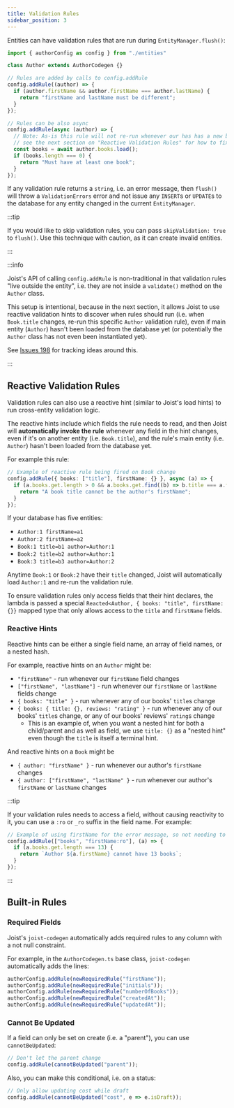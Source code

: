 ```yaml
---
title: Validation Rules
sidebar_position: 3
---
```


Entities can have validation rules that are run during `EntityManager.flush()`:

```typescript
import { authorConfig as config } from "./entities"

class Author extends AuthorCodegen {}

// Rules are added by calls to config.addRule
config.addRule((author) => {
  if (author.firstName && author.firstName === author.lastName) {
    return "firstName and lastName must be different";
  }
});

// Rules can be also async
config.addRule(async (author) => {
  // Note: As-is this rule will not re-run whenever our has has a new book;
  // see the next section on "Reactive Validation Rules" for how to fix this
  const books = await author.books.load();
  if (books.length === 0) {
    return "Must have at least one book";
  }
});
```

If any validation rule returns a `string`, i.e. an error message, then `flush()` will throw a `ValidationErrors` error and not issue any `INSERT`s or `UPDATE`s to the database for any entity changed in the current `EntityManager`.

:::tip

If you would like to skip validation rules, you can pass `skipValidation: true` to `flush()`. Use this technique with caution, as it can create invalid entities.

:::

:::info

Joist's API of calling `config.addRule` is non-traditional in that validation rules "live outside the entity", i.e. they are not inside a `validate()` method on the `Author` class.

This setup is intentional, because in the next section, it allows Joist to use reactive validation hints to discover when rules should run (i.e. when `Book.title` changes, re-run this specific `Author` validation rule), even if main entity (`Author`) hasn't been loaded from the database yet (or potentially the `Author` class has not even been instantiated yet).

See [Issues 198](https://github.com/stephenh/joist-ts/issues/198) for tracking ideas around this.

:::

## Reactive Validation Rules

Validation rules can also use a reactive hint (similar to Joist's load hints) to run cross-entity validation logic.

The reactive hints include which fields the rule needs to read, and then Joist will **automatically invoke the rule** whenever any field in the hint changes, even if it's on another entity (i.e. `Book.title`), and the rule's main entity (i.e. `Author`) hasn't been loaded from the database yet. 

For example this rule:

```typescript
// Example of reactive rule being fired on Book change
config.addRule({ books: ["title"], firstName: {} }, async (a) => {
  if (a.books.get.length > 0 && a.books.get.find((b) => b.title === a.firstName)) {
    return "A book title cannot be the author's firstName";
  }
});
```

If your database has five entities:

- `Author:1 firstName=a1`
- `Author:2 firstName=a2`
- `Book:1 title=b1 author=Author:1`
- `Book:2 title=b2 author=Author:1`
- `Book:3 title=b3 author=Author:2`

Anytime `Book:1` or `Book:2` have their `title` changed, Joist will automatically load `Author:1` and re-run the validation rule.

To ensure validation rules only access fields that their hint declares, the lambda is passed a special `Reacted<Author, { books: "title", firstName: {}}` mapped type that only allows access to the `title` and `firstName` fields.

### Reactive Hints

Reactive hints can be either a single field name, an array of field names, or a nested hash.

For example, reactive hints on an `Author` might be:

* `"firstName"` - run whenever our `firstName` field changes
* `["firstName", "lastName"]` - run whenever our `firstName` or `lastName` fields change
* `{ books: "title" }` - run whenever any of our books' `title`s change
* `{ books: { title: {}, reviews: "rating" }` - run whenever any of our books' `title`s change, or any of our books' reviews' `rating`s change
  * This is an example of, when you want a nested hint for both a child/parent and as well as field, we use `title: {}` as a "nested hint" even though the `title` is itself a terminal hint. 

And reactive hints on a `Book` might be

* `{ author: "firstName" }` - run whenever our author's `firstName` changes
* `{ author: ["firstName", "lastName" }` - run whenever our author's `firstName` or `lastName` changes

:::tip

If your validation rules needs to access a field, without causing reactivity to it, you can use a `:ro` or `_ro` suffix in the field name. For example:

```typescript
// Example of using firstName for the error message, so not needing to react on it
config.addRule(["books", "firstName:ro"], (a) => {
  if (a.books.get.length === 13) {
    return `Author ${a.firstName} cannot have 13 books`;
  }
});
```

:::


## Built-in Rules

### Required Fields

Joist's `joist-codegen` automatically adds required rules to any column with a not null constraint.

For example, in the `AuthorCodegen.ts` base class, `joist-codegen` automatically adds the lines:

```typescript
authorConfig.addRule(newRequiredRule("firstName"));
authorConfig.addRule(newRequiredRule("initials"));
authorConfig.addRule(newRequiredRule("numberOfBooks"));
authorConfig.addRule(newRequiredRule("createdAt"));
authorConfig.addRule(newRequiredRule("updatedAt"));
```

### Cannot Be Updated

If a field can only be set on create (i.e. a "parent"), you can use `cannotBeUpdated`:

```typescript
// Don't let the parent change
config.addRule(cannotBeUpdated("parent"));
```

Also, you can make this conditional, i.e. on a status:

```typescript
// Only allow updating cost while draft
config.addRule(cannotBeUpdated("cost", e => e.isDraft));
```

